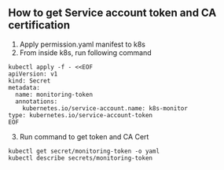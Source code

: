 ## How to get Service account token and CA certification
1. Apply permission.yaml manifest to k8s
2. From inside k8s, run following command
```shell
kubectl apply -f - <<EOF
apiVersion: v1
kind: Secret
metadata:
  name: monitoring-token
  annotations:
    kubernetes.io/service-account.name: k8s-monitor
type: kubernetes.io/service-account-token
EOF
```
3. Run command to get token and CA Cert
```shell
kubectl get secret/monitoring-token -o yaml
kubectl describe secrets/monitoring-token
```